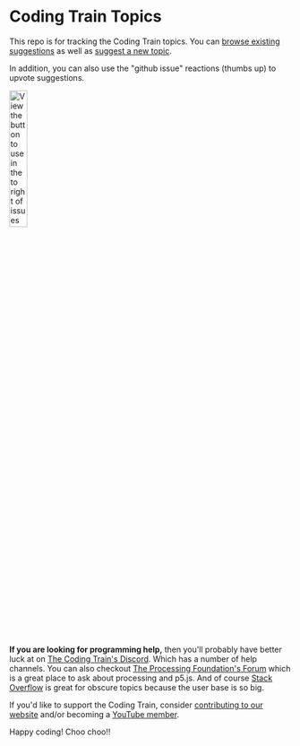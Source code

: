 # Coding Train Topics

This repo is for tracking the Coding Train topics.  You can [browse existing suggestions](https://github.com/CodingRainbow/Rainbow-Topics/issues) as well as [suggest a new topic](https://github.com/CodingRainbow/Rainbow-Topics/issues/new).

In addition, you can also use the "github issue" reactions (thumbs up) to upvote suggestions.

<img src="http://shiffman.net/images/githubthumbsup.png" width=25% alt="View the button to use in the to right of issues and comments to add a GitHub reactions.">

**If you are looking for programming help,** then you'll probably have better luck at on [The Coding Train's Discord](https://discord.gg/hPuGy2g). Which has a number of help channels. You can also checkout [The Processing Foundation's Forum](https://discourse.processing.org/) which is a great place to ask about processing and p5.js. And of course [Stack Overflow](https://stackoverflow.com/) is great for obscure topics because the user base is so big.

If you'd like to support the Coding Train, consider [contributing to our website](https://github.com/CodingTrain/website) and/or becoming a [YouTube member](https://www.youtube.com/thecodingtrain/join).

Happy coding! Choo choo!!

